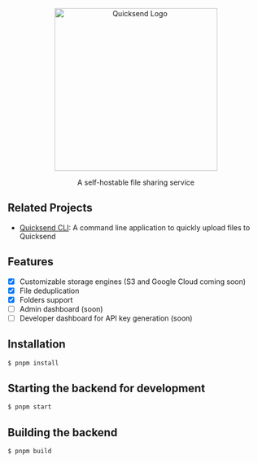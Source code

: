 <p align="center">
  <a href="https://github.com/quicksend" target="blank">
    <img src="https://raw.githubusercontent.com/quicksend/frontend/master/src/assets/logo/vector/default-monochrome.svg" width="320" alt="Quicksend Logo" />
  </a>
</p>
  
<p align="center">A self-hostable file sharing service</p>

## Related Projects
- [Quicksend CLI](https://github.com/quicksend/cli): A command line application to quickly upload files to Quicksend

## Features
- [x] Customizable storage engines (S3 and Google Cloud coming soon)
- [x] File deduplication
- [x] Folders support
- [ ] Admin dashboard (soon)
- [ ] Developer dashboard for API key generation (soon)

## Installation

```bash
$ pnpm install
```

## Starting the backend for development

```bash
$ pnpm start
```

## Building the backend

```bash
$ pnpm build
```
